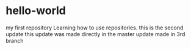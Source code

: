# hello-world
my first repository
Learning how to use repositories.
this is the second update
this update was made directly in the master
update made in 3rd branch
